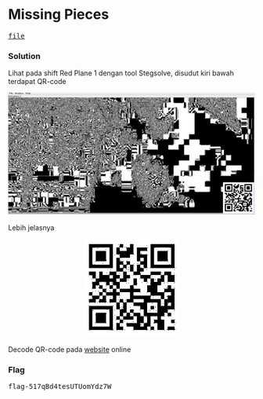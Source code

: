 <h1><b>Missing Pieces</h1></b>
<pre>
<a href="https://ringzer0ctf.com/files/280768b184f93d81023fd9196806b4eb.zip">file</a>
</pre>
</b><h3>Solution</h3></b>
<p>Lihat pada shift Red Plane 1 dengan tool Stegsolve, disudut kiri bawah terdapat QR-code</p>
<p align='center'>
  <img src="https://github.com/enomarozi/Writeup-CTF/blob/master/RingZer0CTF/Steganography/Images/Missing%20Pieces.jpg">
</p>
<p>Lebih jelasnya</p>
<p align='center'>
  <img src="https://github.com/enomarozi/Writeup-CTF/blob/master/RingZer0CTF/Steganography/Images/Missing%20Pieces1.jpg">
</p>
<p>Decode QR-code pada <a href="https://zxing.org/w/decode.jspx">website</a> online</p>
</b><h3>Flag</h3></b>
<pre>
flag-517qBd4tesUTUomYdz7W
</pre>
